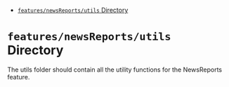 <!-- START doctoc generated TOC please keep comment here to allow auto update -->
<!-- DON'T EDIT THIS SECTION, INSTEAD RE-RUN doctoc TO UPDATE -->

- [`features/newsReports/utils` Directory](#featuresnewsreportsutils-directory)

<!-- END doctoc generated TOC please keep comment here to allow auto update -->

# `features/newsReports/utils` Directory

The utils folder should contain all the utility functions for the NewsReports feature.
